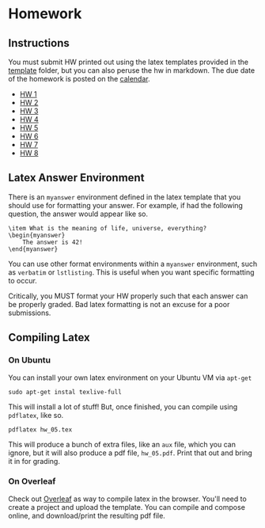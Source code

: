 # Homework


## Instructions

You must submit HW printed out using the latex templates provided in the
[template](templates) folder, but you can also peruse the hw in markdown. The
due date of the homework is posted on the [calendar](calendar.md).

- [HW 1](hw_01.md)
- [HW 2](hw_02.md)
- [HW 3](hw_03.md)
- [HW 4](hw_04.md)
- [HW 5](hw_05.md)
- [HW 6](hw_06.md)
- [HW 7](hw_07.md)
- [HW 8](hw_08.md)

## Latex Answer Environment

There is an `myanswer` environment defined in the latex template that you should
use for formatting your answer. For example, if had the following question, the
answer would appear like so.

```{.latex}
\item What is the meaning of life, universe, everything?
\begin{myanswer}
    The answer is 42!
\end{myanswer}
```

You can use other format environments within a `myanswer` environment, such as
`verbatim` or `lstlisting`. This is useful when you want specific formatting to
occur.

Critically, you MUST format your HW properly such that each answer can be
properly graded. Bad latex formatting is not an excuse for a poor submissions.

## Compiling Latex 

### On Ubuntu

You can install your own latex environment on your Ubuntu VM via `apt-get`

```
sudo apt-get instal texlive-full
```

This will install a lot of stuff! But, once finished, you can compile using
`pdflatex`, like so. 

```
pdflatex hw_05.tex
```

This will produce a bunch of extra files, like an `aux` file, which you can
ignore, but it will also produce a pdf file, `hw_05.pdf`. Print that out and
bring it in for grading.

### On Overleaf

Check out [Overleaf](https://overleaf.com) as way to compile latex in the
browser. You'll need to create a project and upload the template. You can
compile and compose online, and download/print the resulting pdf file.






